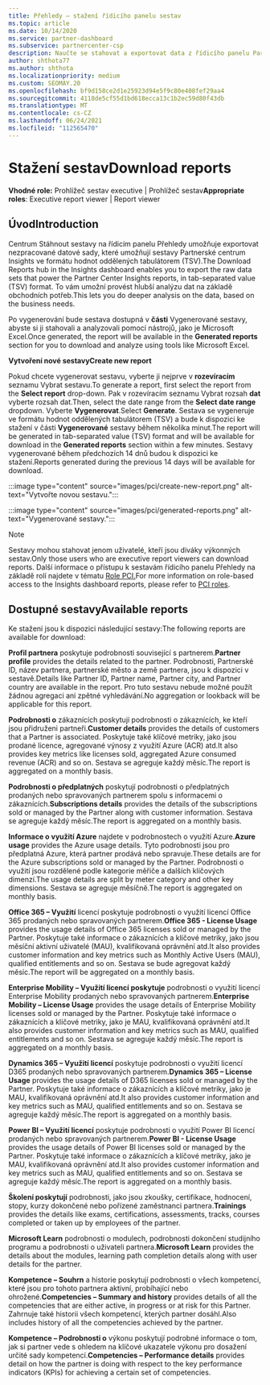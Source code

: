 ```yaml
---
title: Přehledy – stažení řídicího panelu sestav
ms.topic: article
ms.date: 10/14/2020
ms.service: partner-dashboard
ms.subservice: partnercenter-csp
description: Naučte se stahovat a exportovat data z řídicího panelu Partnerské centrum vytváření sestav a ze sestav Partnerské centrum Insights.
author: shthota77
ms.author: shthota
ms.localizationpriority: medium
ms.custom: SEOMAY.20
ms.openlocfilehash: bf9d158ce2d1e25923d94e5f9c80e408fef29aa4
ms.sourcegitcommit: 4118de5cf55d1bd618ecca13c1b2ec59d80f43db
ms.translationtype: MT
ms.contentlocale: cs-CZ
ms.lasthandoff: 06/24/2021
ms.locfileid: "112565470"
---
```

# <a name="download-reports"></a><span data-ttu-id="5f4b4-103">Stažení sestav</span><span class="sxs-lookup"><span data-stu-id="5f4b4-103">Download reports</span></span>

<span data-ttu-id="5f4b4-104">**Vhodné role:** Prohlížeč sestav executive | Prohlížeč sestav</span><span class="sxs-lookup"><span data-stu-id="5f4b4-104">**Appropriate roles**: Executive report viewer | Report viewer</span></span>

## <a name="introduction"></a><span data-ttu-id="5f4b4-105">Úvod</span><span class="sxs-lookup"><span data-stu-id="5f4b4-105">Introduction</span></span>

<span data-ttu-id="5f4b4-106">Centrum Stáhnout sestavy na řídicím panelu Přehledy umožňuje exportovat nezpracované datové sady, které umožňují sestavy Partnerské centrum Insights ve formátu hodnot oddělených tabulátorem (TSV).</span><span class="sxs-lookup"><span data-stu-id="5f4b4-106">The Download Reports hub in the Insights dashboard enables you to export the raw data sets that power the Partner Center Insights reports, in tab-separated value (TSV) format.</span></span> <span data-ttu-id="5f4b4-107">To vám umožní provést hlubší analýzu dat na základě obchodních potřeb.</span><span class="sxs-lookup"><span data-stu-id="5f4b4-107">This lets you do deeper analysis on the data, based on the business needs.</span></span>

<span data-ttu-id="5f4b4-108">Po vygenerování bude sestava dostupná v **části** Vygenerované sestavy, abyste si ji stahovali a analyzovali pomocí nástrojů, jako je Microsoft Excel.</span><span class="sxs-lookup"><span data-stu-id="5f4b4-108">Once generated, the report  will be available in the **Generated reports** section for you to download and analyze using tools like Microsoft Excel.</span></span>

<span data-ttu-id="5f4b4-109">**Vytvoření nové sestavy**</span><span class="sxs-lookup"><span data-stu-id="5f4b4-109">**Create new report**</span></span>

<span data-ttu-id="5f4b4-110">Pokud chcete vygenerovat sestavu, vyberte ji nejprve v **rozevíracím** seznamu Vybrat sestavu.</span><span class="sxs-lookup"><span data-stu-id="5f4b4-110">To generate a report, first select the report from the **Select report** drop-down.</span></span> <span data-ttu-id="5f4b4-111">Pak v rozevíracím seznamu Vybrat rozsah **dat** vyberte rozsah dat.</span><span class="sxs-lookup"><span data-stu-id="5f4b4-111">Then, select the date range from the **Select date range** dropdown.</span></span> <span data-ttu-id="5f4b4-112">Vyberte **Vygenerovat**.</span><span class="sxs-lookup"><span data-stu-id="5f4b4-112">Select **Generate**.</span></span> <span data-ttu-id="5f4b4-113">Sestava se vygeneruje ve formátu hodnot oddělených tabulátorem (TSV) a bude k dispozici ke stažení v části **Vygenerované** sestavy během několika minut.</span><span class="sxs-lookup"><span data-stu-id="5f4b4-113">The report will be generated in tab-separated value (TSV) format and will be available for download in the **Generated reports** section within a few minutes.</span></span> <span data-ttu-id="5f4b4-114">Sestavy vygenerované během předchozích 14 dnů budou k dispozici ke stažení.</span><span class="sxs-lookup"><span data-stu-id="5f4b4-114">Reports generated during the previous 14 days will be available for download.</span></span>

:::image type="content" source="images/pci/create-new-report.png" alt-text="Vytvořte novou sestavu.":::

:::image type="content" source="images/pci/generated-reports.png" alt-text="Vygenerované sestavy.":::

>[!NOTE] 
><span data-ttu-id="5f4b4-117">Sestavy mohou stahovat jenom uživatelé, kteří jsou diváky výkonných sestav.</span><span class="sxs-lookup"><span data-stu-id="5f4b4-117">Only those users who are executive report viewers can download reports.</span></span> <span data-ttu-id="5f4b4-118">Další informace o přístupu k sestavám řídicího panelu Přehledy na základě rolí najdete v tématu [Role PCI.](pci-roles.md)</span><span class="sxs-lookup"><span data-stu-id="5f4b4-118">For more information on role-based access to the Insights dashboard reports, please refer to [PCI roles](pci-roles.md).</span></span> 

## <a name="available-reports"></a><span data-ttu-id="5f4b4-119">Dostupné sestavy</span><span class="sxs-lookup"><span data-stu-id="5f4b4-119">Available reports</span></span>

<span data-ttu-id="5f4b4-120">Ke stažení jsou k dispozici následující sestavy:</span><span class="sxs-lookup"><span data-stu-id="5f4b4-120">The following reports are available for download:</span></span>

<span data-ttu-id="5f4b4-121">**Profil partnera** poskytuje podrobnosti související s partnerem.</span><span class="sxs-lookup"><span data-stu-id="5f4b4-121">**Partner profile** provides the details related to the partner.</span></span> <span data-ttu-id="5f4b4-122">Podrobnosti, Partnerské ID, název partnera, partnerské město a země partnera, jsou k dispozici v sestavě.</span><span class="sxs-lookup"><span data-stu-id="5f4b4-122">Details like Partner ID, Partner name, Partner city, and Partner country are available in the report.</span></span> <span data-ttu-id="5f4b4-123">Pro tuto sestavu nebude možné použít žádnou agregaci ani zpětné vyhledávání.</span><span class="sxs-lookup"><span data-stu-id="5f4b4-123">No aggregation or lookback will be applicable for this report.</span></span>

<span data-ttu-id="5f4b4-124">**Podrobnosti o** zákaznících poskytují podrobnosti o zákaznících, ke kteří jsou přidruženi partneři.</span><span class="sxs-lookup"><span data-stu-id="5f4b4-124">**Customer details** provides the details of customers that a Partner is associated.</span></span> <span data-ttu-id="5f4b4-125">Poskytuje také klíčové metriky, jako jsou prodané licence, agregované výnosy z využití Azure (ACR) atd.</span><span class="sxs-lookup"><span data-stu-id="5f4b4-125">It also provides key metrics like licenses sold, aggregated Azure consumed revenue (ACR) and so on.</span></span> <span data-ttu-id="5f4b4-126">Sestava se agreguje každý měsíc.</span><span class="sxs-lookup"><span data-stu-id="5f4b4-126">The report is aggregated on a monthly basis.</span></span>

<span data-ttu-id="5f4b4-127">**Podrobnosti o předplatných** poskytují podrobnosti o předplatných prodaných nebo spravovaných partnerem spolu s informacemi o zákaznících.</span><span class="sxs-lookup"><span data-stu-id="5f4b4-127">**Subscriptions details** provides the details of the subscriptions sold or managed by the Partner along with customer information.</span></span> <span data-ttu-id="5f4b4-128">Sestava se agreguje každý měsíc.</span><span class="sxs-lookup"><span data-stu-id="5f4b4-128">The report is aggregated on a monthly basis.</span></span>

<span data-ttu-id="5f4b4-129">**Informace o využití Azure** najdete v podrobnostech o využití Azure.</span><span class="sxs-lookup"><span data-stu-id="5f4b4-129">**Azure usage** provides the Azure usage details.</span></span> <span data-ttu-id="5f4b4-130">Tyto podrobnosti jsou pro předplatná Azure, která partner prodává nebo spravuje.</span><span class="sxs-lookup"><span data-stu-id="5f4b4-130">These details are for the Azure subscriptions sold or managed by the Partner.</span></span> <span data-ttu-id="5f4b4-131">Podrobnosti o využití jsou rozdělené podle kategorie měřiče a dalších klíčových dimenzí.</span><span class="sxs-lookup"><span data-stu-id="5f4b4-131">The usage details are split by meter category and other key dimensions.</span></span> <span data-ttu-id="5f4b4-132">Sestava se agreguje měsíčně.</span><span class="sxs-lookup"><span data-stu-id="5f4b4-132">The report is aggregated on monthly basis.</span></span>

<span data-ttu-id="5f4b4-133">**Office 365 – Využití** licencí poskytuje podrobnosti o využití licencí Office 365 prodaných nebo spravovaných partnerem.</span><span class="sxs-lookup"><span data-stu-id="5f4b4-133">**Office 365 - License Usage** provides the usage details of Office 365 licenses sold or managed by the Partner.</span></span> <span data-ttu-id="5f4b4-134">Poskytuje také informace o zákaznících a klíčové metriky, jako jsou měsíční aktivní uživatelé (MAU), kvalifikovaná oprávnění atd.</span><span class="sxs-lookup"><span data-stu-id="5f4b4-134">It also provides customer information and key metrics such as Monthly Active Users (MAU), qualified entitlements and so on.</span></span> <span data-ttu-id="5f4b4-135">Sestava se bude agregovat každý měsíc.</span><span class="sxs-lookup"><span data-stu-id="5f4b4-135">The report will be aggregated on a monthly basis.</span></span>

<span data-ttu-id="5f4b4-136">**Enterprise Mobility – Využití licencí poskytuje**  podrobnosti o využití licencí Enterprise Mobility prodaných nebo spravovaných partnerem.</span><span class="sxs-lookup"><span data-stu-id="5f4b4-136">**Enterprise Mobility – License Usage**  provides the usage details of Enterprise Mobility licenses sold or managed by the Partner.</span></span> <span data-ttu-id="5f4b4-137">Poskytuje také informace o zákaznících a klíčové metriky, jako je MAU, kvalifikovaná oprávnění atd.</span><span class="sxs-lookup"><span data-stu-id="5f4b4-137">It also provides customer information and key metrics such as MAU, qualified entitlements and so on.</span></span> <span data-ttu-id="5f4b4-138">Sestava se agreguje každý měsíc.</span><span class="sxs-lookup"><span data-stu-id="5f4b4-138">The report is aggregated on a monthly basis.</span></span>

<span data-ttu-id="5f4b4-139">**Dynamics 365 – Využití licencí** poskytuje podrobnosti o využití licencí D365 prodaných nebo spravovaných partnerem.</span><span class="sxs-lookup"><span data-stu-id="5f4b4-139">**Dynamics 365 – License Usage** provides the usage details of D365 licenses sold or managed by the Partner.</span></span> <span data-ttu-id="5f4b4-140">Poskytuje také informace o zákaznících a klíčové metriky, jako je MAU, kvalifikovaná oprávnění atd.</span><span class="sxs-lookup"><span data-stu-id="5f4b4-140">It also provides customer information and key metrics such as MAU, qualified entitlements and so on.</span></span> <span data-ttu-id="5f4b4-141">Sestava se agreguje každý měsíc.</span><span class="sxs-lookup"><span data-stu-id="5f4b4-141">The report is aggregated on a monthly basis.</span></span>

<span data-ttu-id="5f4b4-142">**Power BI – Využití licencí** poskytuje podrobnosti o využití Power BI licencí prodaných nebo spravovaných partnerem.</span><span class="sxs-lookup"><span data-stu-id="5f4b4-142">**Power BI - License Usage** provides the usage details of Power BI licenses sold or managed by the Partner.</span></span> <span data-ttu-id="5f4b4-143">Poskytuje také informace o zákaznících a klíčové metriky, jako je MAU, kvalifikovaná oprávnění atd.</span><span class="sxs-lookup"><span data-stu-id="5f4b4-143">It also provides customer information and key metrics such as MAU, qualified entitlements and so on.</span></span> <span data-ttu-id="5f4b4-144">Sestava se agreguje každý měsíc.</span><span class="sxs-lookup"><span data-stu-id="5f4b4-144">The report is aggregated on a monthly basis.</span></span>

<span data-ttu-id="5f4b4-145">**Školení poskytují** podrobnosti, jako jsou zkoušky, certifikace, hodnocení, stopy, kurzy dokončené nebo pořízené zaměstnanci partnera.</span><span class="sxs-lookup"><span data-stu-id="5f4b4-145">**Trainings** provides the details like exams, certifications, assessments, tracks, courses completed or taken up by employees of the partner.</span></span>

<span data-ttu-id="5f4b4-146">**Microsoft Learn** podrobnosti o modulech, podrobnosti dokončení studijního programu a podrobnosti o uživateli partnera.</span><span class="sxs-lookup"><span data-stu-id="5f4b4-146">**Microsoft Learn** provides the details about the modules, learning path completion details along with user details for the partner.</span></span>

<span data-ttu-id="5f4b4-147">**Kompetence – Souhrn** a historie poskytují podrobnosti o všech kompetencí, které jsou pro tohoto partnera aktivní, probíhající nebo ohrožené.</span><span class="sxs-lookup"><span data-stu-id="5f4b4-147">**Competencies – Summary and history** provides details of all the competencies that are either active, in progress or at risk for this Partner.</span></span> <span data-ttu-id="5f4b4-148">Zahrnuje také historii všech kompetencí, kterých partner dosáhl.</span><span class="sxs-lookup"><span data-stu-id="5f4b4-148">Also includes history of all the competencies achieved by the partner.</span></span>

<span data-ttu-id="5f4b4-149">**Kompetence – Podrobnosti o** výkonu poskytují podrobné informace o tom, jak si partner vede s ohledem na klíčové ukazatele výkonu pro dosažení určité sady kompetencí.</span><span class="sxs-lookup"><span data-stu-id="5f4b4-149">**Competencies – Performance details** provides detail on how the partner is doing with respect to the key performance indicators (KPIs) for achieving a certain set of competencies.</span></span>

